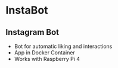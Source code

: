 # InstaBot

## Instagram Bot

- Bot for automatic liking and interactions
- App in Docker Container
- Works with Raspberry Pi 4
